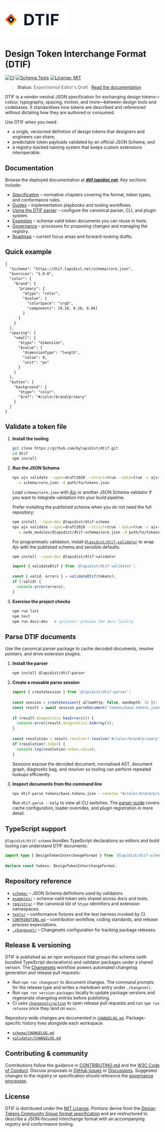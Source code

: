 <!-- markdownlint-disable MD041 -->
<p>
  <a href="https://dtif.lapidist.net">
    <picture>
      <source media="(prefers-color-scheme: dark)" srcset="./docs/public/dtif-lockup-dark.svg">
      <img src="./docs/public/dtif-lockup-light.svg" alt="DTIF Logo" width="200">
    </picture>
  </a>
</p>

# Design Token Interchange Format (DTIF)

[![CI](https://img.shields.io/github/actions/workflow/status/bylapidist/dtif/ci.yml?branch=main&label=CI)](https://github.com/bylapidist/dtif/actions/workflows/ci.yml)
[![Schema Tests](https://img.shields.io/badge/schema%20tests-passing-brightgreen)](tests/)
[![License: MIT](https://img.shields.io/badge/license-MIT-blue)](LICENSE)

> **Status:** Experimental Editor's Draft · [Read the documentation](https://dtif.lapidist.net)

DTIF is a vendor-neutral JSON specification for exchanging design tokens—colour, typography, spacing, motion, and more—between design tools and codebases. It standardises how tokens are described and referenced without dictating how they are authored or consumed.

Use DTIF when you need:

- a single, versioned definition of design tokens that designers and engineers can share;
- predictable token payloads validated by an official JSON Schema; and
- a registry-backed naming system that keeps custom extensions interoperable.

## Documentation

Browse the deployed documentation at **[dtif.lapidist.net](https://dtif.lapidist.net)**. Key sections include:

- [Specification](https://dtif.lapidist.net/spec/) – normative chapters covering the format, token types, and conformance rules.
- [Guides](https://dtif.lapidist.net/guides/) – implementation playbooks and tooling workflows.
- [Using the DTIF parser](https://dtif.lapidist.net/guides/dtif-parser/) – configure the canonical parser, CLI, and plugin system.
- [Examples](https://dtif.lapidist.net/examples/) – schema-valid token documents you can reuse in tests.
- [Governance](https://dtif.lapidist.net/governance/) – processes for proposing changes and managing the registry.
- [Roadmap](https://dtif.lapidist.net/roadmap/) – current focus areas and forward-looking drafts.

## Quick example

```jsonc
{
  "$schema": "https://dtif.lapidist.net/schema/core.json",
  "$version": "1.0.0",
  "color": {
    "brand": {
      "primary": {
        "$type": "color",
        "$value": {
          "colorSpace": "srgb",
          "components": [0.18, 0.28, 0.94]
        }
      }
    }
  },
  "spacing": {
    "small": {
      "$type": "dimension",
      "$value": {
        "dimensionType": "length",
        "value": 8,
        "unit": "px"
      }
    }
  },
  "button": {
    "background": {
      "$type": "color",
      "$ref": "#/color/brand/primary"
    }
  }
}
```

## Validate a token file

1. **Install the tooling**

   ```bash
   git clone https://github.com/bylapidist/dtif.git
   cd dtif
   npm install
   ```

2. **Run the JSON Schema**

   ```bash
   npx ajv validate --spec=draft2020 --strict=true --data=true -c ajv-formats \
     -s schema/core.json -d path/to/tokens.json
   ```

   Load `schema/core.json` with [Ajv](https://ajv.js.org/) or another JSON Schema validator if you want to integrate validation into your build pipeline.

   Prefer installing the published schema when you do not need the full repository:

   ```bash
   npm install --save-dev @lapidist/dtif-schema
   npx ajv validate --spec=draft2020 --strict=true --data=true -c ajv-formats \
     -s node_modules/@lapidist/dtif-schema/core.json -d path/to/tokens.json
   ```

   For programmatic validation, install [`@lapidist/dtif-validator`](https://www.npmjs.com/package/@lapidist/dtif-validator) to wrap Ajv with the published schema and sensible defaults:

   ```bash
   npm install --save-dev @lapidist/dtif-validator
   ```

   ```js
   import { validateDtif } from '@lapidist/dtif-validator';

   const { valid, errors } = validateDtif(tokens);
   if (!valid) {
     console.error(errors);
   }
   ```

3. **Exercise the project checks**

   ```bash
   npm run lint
   npm test
   npm run docs:dev   # optional: preview the docs locally
   ```

## Parse DTIF documents

Use the canonical parser package to cache decoded documents, resolve pointers, and drive extension plugins.

1. **Install the parser**

   ```bash
   npm install @lapidist/dtif-parser
   ```

2. **Create a reusable parse session**

   ```ts
   import { createSession } from '@lapidist/dtif-parser';

   const session = createSession({ allowHttp: false, maxDepth: 32 });
   const result = await session.parseDocument('tokens/base.tokens.json');

   if (result.diagnostics.hasErrors()) {
     console.error(result.diagnostics.toArray());
   }

   const resolution = result.resolver?.resolve('#/color/brand/primary');
   if (resolution?.token) {
     console.log(resolution.token.value);
   }
   ```

   Sessions expose the decoded document, normalised AST, document graph, diagnostic bag, and resolver so tooling can perform repeated lookups efficiently.

3. **Inspect documents from the command line**

   ```bash
   npx dtif-parse tokens/base.tokens.json --resolve "#/color/brand/primary" --format json
   ```

   Run `dtif-parse --help` to view all CLI switches. The [parser guide](https://dtif.lapidist.net/guides/dtif-parser/) covers cache configuration, loader overrides, and plugin registration in more detail.

## TypeScript support

`@lapidist/dtif-schema` bundles TypeScript declarations so editors and
build tooling can understand DTIF documents:

```ts
import type { DesignTokenInterchangeFormat } from '@lapidist/dtif-schema';

declare const tokens: DesignTokenInterchangeFormat;
```

## Repository reference

- [`schema/`](schema/) – JSON Schema definitions used by validators.
- [`examples/`](examples/) – schema-valid token sets shared across docs and tests.
- [`registry/`](registry/) – the canonical list of `$type` identifiers and extension namespaces.
- [`tests/`](tests/) – conformance fixtures and the test harness invoked by CI.
- [`CONTRIBUTING.md`](CONTRIBUTING.md) – contribution workflow, coding standards, and release process expectations.
- [`.changeset/`](.changeset/) – Changesets configuration for tracking package releases.

## Release & versioning

DTIF is published as an npm workspace that groups the schema (with bundled TypeScript declarations) and validator packages under a shared version. The
[Changesets](https://github.com/changesets/changesets) workflow powers automated changelog generation and release pull
requests:

- Run `npm run changeset` to document changes. The command prompts for the release type and writes a markdown entry under
  `.changeset/`.
- Run `npm run version-packages` locally to update package versions and regenerate changelog entries before publishing.
- CI uses [`changesets/action`](https://github.com/changesets/action) to open release pull requests and run `npm run release`
  once they land on `main`.

Repository-wide changes are documented in [`CHANGELOG.md`](CHANGELOG.md). Package-specific history lives alongside each
workspace:

- [`schema/CHANGELOG.md`](schema/CHANGELOG.md)
- [`validator/CHANGELOG.md`](validator/CHANGELOG.md)

## Contributing & community

Contributions follow the guidance in [CONTRIBUTING.md](CONTRIBUTING.md) and the [W3C Code of Conduct](https://www.w3.org/Consortium/cepc/). Discuss proposals in [GitHub Issues](https://github.com/bylapidist/dtif/issues) or [Discussions](https://github.com/bylapidist/dtif/discussions). Suggested changes to the registry or specification should reference the [governance processes](https://dtif.lapidist.net/governance/processes/).

## License

DTIF is distributed under the [MIT License](LICENSE). Portions derive from the [Design Tokens Community Group format specification](https://design-tokens.github.io/community-group/format/) and are restructured to describe a JSON-focused interchange format with an accompanying registry and conformance tooling.
